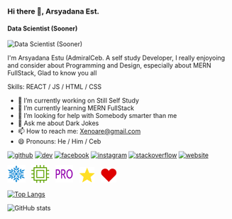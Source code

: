 ### Hi there 👋, Arsyadana Est.
#### Data Scientist (Sooner)
![Data Scientist (Sooner)](https://de.scalable.capital/images/3odztfgndkxn/2KKrBpR5eAu52gXFY6gdBs/c1e84cb99c3e5277607ef8159a0e1fb9/hello_world_new_black.png)

I'm Arsyadana Estu (AdmiralCeb. A self study Developer, I really enjoyoing and consider about Programming and Design, especially about MERN FullStack, Glad to know you all

Skills: REACT / JS / HTML / CSS

- 🔭 I’m currently working on Still Self Study 
- 🌱 I’m currently learning MERN FullStack 
- 🤔 I’m looking for help with Somebody smarter than me 
- 💬 Ask me about Dark Jokes 
- 📫 How to reach me: Xenoare@gmail.com 
- 😄 Pronouns: He / Him / Ceb  


[<img src='https://cdn.jsdelivr.net/npm/simple-icons@3.0.1/icons/github.svg' alt='github' height='40'>](https://github.com/xenoare)  [<img src='https://cdn.jsdelivr.net/npm/simple-icons@3.0.1/icons/dev-dot-to.svg' alt='dev' height='40'>](https://dev.to/xenoare)  [<img src='https://cdn.jsdelivr.net/npm/simple-icons@3.0.1/icons/facebook.svg' alt='facebook' height='40'>](https://www.facebook.com/ArsyadanaTrail)  [<img src='https://cdn.jsdelivr.net/npm/simple-icons@3.0.1/icons/instagram.svg' alt='instagram' height='40'>](https://www.instagram.com/arsneaz51_/)  [<img src='https://cdn.jsdelivr.net/npm/simple-icons@3.0.1/icons/stackoverflow.svg' alt='stackoverflow' height='40'>](https://stackoverflow.com/users/Xenoare)  [<img src='https://cdn.jsdelivr.net/npm/simple-icons@3.0.1/icons/icloud.svg' alt='website' height='40'>](Xenoare@github.io)  

<a href='https://archiveprogram.github.com/'><img src='https://raw.githubusercontent.com/acervenky/animated-github-badges/master/assets/acbadge.gif' width='40' height='40'></a> <a href='https://docs.github.com/en/developers'><img src='https://raw.githubusercontent.com/acervenky/animated-github-badges/master/assets/devbadge.gif' width='40' height='40'></a> <a href='https://github.com/pricing'><img src='https://raw.githubusercontent.com/acervenky/animated-github-badges/master/assets/pro.gif' width='40' height='40'></a> <a href='https://stars.github.com/'><img src='https://raw.githubusercontent.com/acervenky/animated-github-badges/master/assets/starbadge.gif' width='35' height='35'></a> <a href='https://docs.github.com/en/github/supporting-the-open-source-community-with-github-sponsors'><img src='https://raw.githubusercontent.com/acervenky/animated-github-badges/master/assets/sponsorbadge.gif' width='35' height='35'></a> 

[![Top Langs](https://github-readme-stats.vercel.app/api/top-langs/?username=xenoare)](https://github.com/anuraghazra/github-readme-stats)

![GitHub stats](https://github-readme-stats.vercel.app/api?username=xenoare&show_icons=true)  

